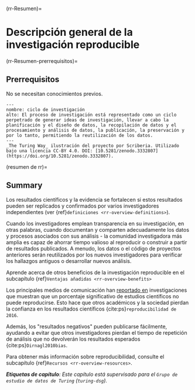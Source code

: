 (rr-Resumen)=
# Descripción general de la investigación reproducible

(rr-Resumen-prerrequisitos)=
## Prerrequisitos

No se necesitan conocimientos previos.

```{figure} ../figures/research-cycle.jpg
---
nombre: ciclo de investigación
alto: El proceso de investigación está representado como un ciclo perpetrado de generar ideas de investigación, llevar a cabo la planificación y el diseño de datos, la recopilación de datos y el procesamiento y análisis de datos, la publicación, la preservación y por lo tanto, permitiendo la reutilización de los datos. 
---
_The Turing Way_ ilustración del proyecto por Scriberia. Utilizado bajo una licencia CC-BY 4.0. DOI: [10.5281/zenodo.3332807](https://doi.org/10.5281/zenodo.3332807).
```

(resumen de rr)=
## Summary

Los resultados científicos y la evidencia se fortalecen si estos resultados pueden ser replicados y confirmados por varios investigadores independientes (ver {ref}`definiciones <rr-overview-definitions>`).

Cuando los investigadores emplean transparencia en su investigación, en otras palabras, cuando documentan y comparten adecuadamente los datos y procesos asociados con sus análisis - la comunidad investigadora más amplia es capaz de ahorrar tiempo valioso al reproducir o construir a partir de resultados publicados. A menudo, los datos o el código de proyectos anteriores serán reutilizados por los nuevos investigadores para verificar los hallazgos antiguos o desarrollar nuevos análisis.

Aprende acerca de otros beneficios de la investigación reproducible en el subcapítulo {ref}`Ventajas añadidas <rr-overview-benefits>`

Los principales medios de comunicación han [reportado en](https://www.theguardian.com/science/2018/aug/27/attempt-to-replicate-major-social-scientific-findings-of-past-decade-fails) investigaciones que muestran que un porcentaje significativo de estudios científicos no puede reproducirse. Esto hace que otros académicos y la sociedad pierdan la confianza en los resultados científicos {cite:ps}`reproducibilidad de 2016`.

Además, los "resultados negativos" pueden publicarse fácilmente, ayudando a evitar que otros investigadores pierdan el tiempo de repetición de análisis que no devolverán los resultados esperados {cite:ps}`Dirnagl2010bias`.

Para obtener más información sobre reproducibilidad, consulte el subcapítulo {ref}`Recursos <rr-overview-resources>`.

***Etiquetas de capítulo**: Este capítulo está supervisado para el `Grupo de estudio de datos de Turing` (`turing-dsg`).*
